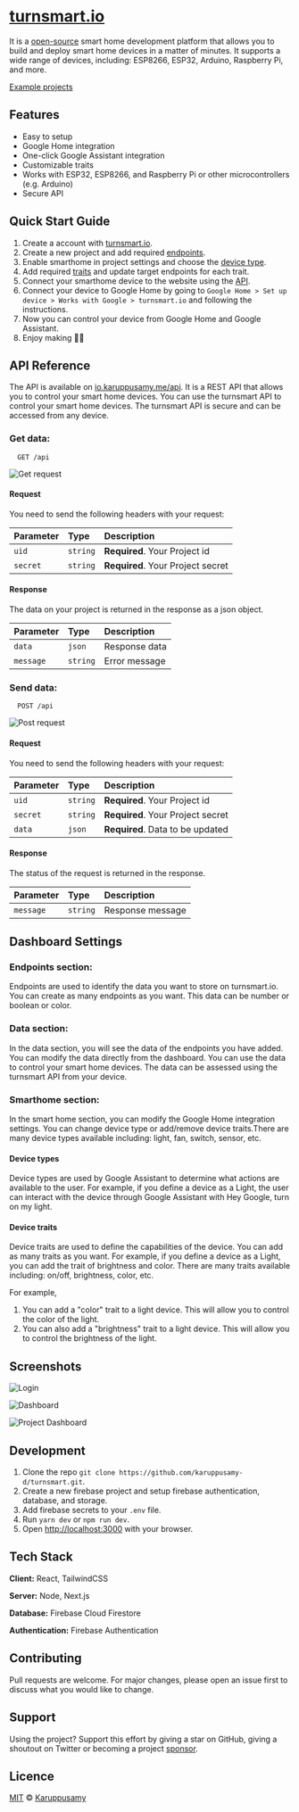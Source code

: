 # [turnsmart.io](https://io.karuppusamy.me)

It is a [open-source](https://github.com/karuppusamy-d/turnsmart) smart home development platform that allows you to build and deploy smart home devices in a matter of minutes. It supports a wide range of devices, including: ESP8266, ESP32, Arduino, Raspberry Pi, and more.

[Example projects](https://github.com/karuppusamy-d/turnsmart-examples.git)

## Features

- Easy to setup
- Google Home integration
- One-click Google Assistant integration
- Customizable traits
- Works with ESP32, ESP8266, and Raspberry Pi or other microcontrollers (e.g. Arduino)
- Secure API

## Quick Start Guide

1. Create a account with [turnsmart.io](https://io.karuppusamy.me).
2. Create a new project and add required [endpoints](#endpoints-section).
3. Enable smarthome in project settings and choose the [device type](#device-type).
4. Add required [traits](#device-traits) and update target endpoints for each trait.
5. Connect your smarthome device to the website using the [API](#api-reference).
6. Connect your device to Google Home by going to `Google Home > Set up device > Works with Google > turnsmart.io` and following the instructions.
7. Now you can control your device from Google Home and Google Assistant.
8. Enjoy making 🧑‍💻

## API Reference

The API is available on [io.karuppusamy.me/api](https://io.karuppusamy.me/api). It is a REST API that allows you to control your smart home devices. You can use the turnsmart API to control your smart home devices. The turnsmart API is secure and can be accessed from any device.

### Get data:

```
  GET /api
```

![Get request](/public/images/demo/api-get.jpg)

#### Request

You need to send the following headers with your request:

| Parameter | Type     | Description                       |
| :-------- | :------- | :-------------------------------- |
| `uid`     | `string` | **Required**. Your Project id     |
| `secret`  | `string` | **Required**. Your Project secret |

#### Response

The data on your project is returned in the response as a json object.

| Parameter | Type     | Description   |
| :-------- | :------- | :------------ |
| `data`    | `json`   | Response data |
| `message` | `string` | Error message |

### Send data:

```
  POST /api
```

![Post request](/public/images/demo/api-post.jpg)

#### Request

You need to send the following headers with your request:

| Parameter | Type     | Description                       |
| :-------- | :------- | :-------------------------------- |
| `uid`     | `string` | **Required**. Your Project id     |
| `secret`  | `string` | **Required**. Your Project secret |
| `data`    | `json`   | **Required**. Data to be updated  |

#### Response

The status of the request is returned in the response.

| Parameter | Type     | Description      |
| :-------- | :------- | :--------------- |
| `message` | `string` | Response message |

## Dashboard Settings

### Endpoints section:

Endpoints are used to identify the data you want to store on turnsmart.io. You can create as many endpoints as you want. This data can be number or boolean or color.

### Data section:

In the data section, you will see the data of the endpoints you have added. You can modify the data directly from the dashboard. You can use the data to control your smart home devices. The data can be assessed using the turnsmart API from your device.

### Smarthome section:

In the smart home section, you can modify the Google Home integration settings. You can change device type or add/remove device traits.There are many device types available including: light, fan, switch, sensor, etc.

#### Device types

Device types are used by Google Assistant to determine what actions are available to the user. For example, if you define a device as a Light, the user can interact with the device through Google Assistant with Hey Google, turn on my light.

#### Device traits

Device traits are used to define the capabilities of the device. You can add as many traits as you want. For example, if you define a device as a Light, you can add the trait of brightness and color. There are many traits available including: on/off, brightness, color, etc.

For example,

1. You can add a "color" trait to a light device. This will allow you to control the color of the light.
1. You can also add a "brightness" trait to a light device. This will allow you to control the brightness of the light.

## Screenshots

![Login](/public/images/demo/login.jpeg)

![Dashboard](/public/images/demo/dashboard.jpeg)

![Project Dashboard](/public/images/demo/project-dashboard.jpeg)

## Development

1. Clone the repo `git clone https://github.com/karuppusamy-d/turnsmart.git`.
2. Create a new firebase project and setup firebase authentication, database, and storage.
3. Add firebase secrets to your `.env` file.
4. Run `yarn dev` or `npm run dev`.
5. Open [http://localhost:3000](http://localhost:3000) with your browser.

## Tech Stack

**Client:** React, TailwindCSS

**Server:** Node, Next.js

**Database:** Firebase Cloud Firestore

**Authentication:** Firebase Authentication

## Contributing

Pull requests are welcome. For major changes, please open an issue first to discuss what you would like to change.

## Support

Using the project? Support this effort by giving a star on GitHub, giving a shoutout on Twitter or becoming a project [sponsor](https://github.com/sponsors/karuppusamy-d).

## Licence

[MIT](https://github.com/karuppusamy-d/turnsmart/blob/main/LICENSE) © [Karuppusamy](https://karuppusamy.me)
